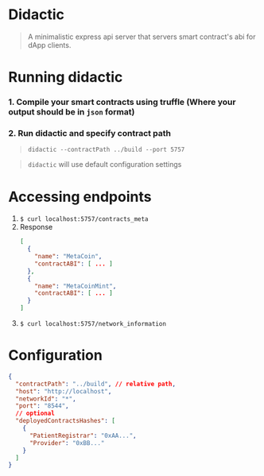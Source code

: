 # Didactic

> A minimalistic express api server that servers smart contract's abi for dApp clients.

# Running didactic

### 1. Compile your smart contracts using truffle (Where your output should be in `json` format)

### 2. Run didactic and specify contract path

> `didactic --contractPath ../build --port 5757`

> `didactic` will use default configuration settings

# Accessing endpoints

1. `$ curl localhost:5757/contracts_meta`
1. Response
   ```json
   [
     {
       "name": "MetaCoin",
       "contractABI": [ ... ]
     },
     {
       "name": "MetaCoinMint",
       "contractABI": [ ... ]
     }
   ]
   ```
1. `$ curl localhost:5757/network_information`

# Configuration

```json
{
  "contractPath": "../build", // relative path,
  "host": "http://localhost",
  "networkId": "*",
  "port": "8544",
  // optional
  "deployedContractsHashes": [
    {
      "PatientRegistrar": "0xAA...",
      "Provider": "0xBB..."
    }
  ]
}
```
